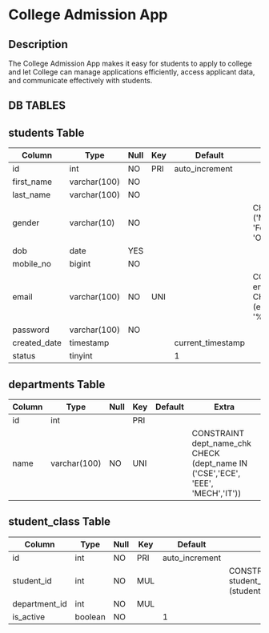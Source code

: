 # College Admission App

## Description

The College Admission App makes it easy for students to apply to college and let College can manage applications efficiently, access applicant data, and communicate effectively with students. 

## DB TABLES

## students Table

| Column           | Type         | Null | Key | Default           | Extra                       |
|------------------|--------------|------|-----|-------------------|-----------------------------|
| id               | int          | NO   | PRI | auto_increment    |                             |
| first_name       | varchar(100) | NO   |     |                   |                             |
| last_name        | varchar(100) | NO   |     |                   |                             |
| gender           | varchar(10)  | NO   |     |                   | CHECK ('Male', 'Female', 'Others') |
| dob              | date         | YES  |     |                   |                             |
| mobile_no        | bigint       | NO   |     |                   |                             |
| email            | varchar(100) | NO   | UNI |                   | CONSTRAINT email_id_chk CHECK (email LIKE '%_@__%.__%')                    |
| password         | varchar(100) | NO   |     |                   |                             |
| created_date     | timestamp    |      |     | current_timestamp |                             |
| status           | tinyint      |      |     | 1                 |                             |


## departments Table

| Column  | Type         | Null | Key  | Default           | Extra          |
|---------|--------------|------|------|-------------------|----------------|
| id      | int          |      | PRI  |    |                |
| name    | varchar(100) | NO   | UNI  |                   |     CONSTRAINT dept_name_chk CHECK (dept_name IN ('CSE','ECE', 'EEE', 'MECH','IT'))       |


## student_class Table

| Column         | Type         | Null | Key | Default      | Extra          |
|----------------|--------------|------|-----|--------------|----------------|
| id             | int          | NO   | PRI |auto_increment|                |
| student_id     | int          | NO   | MUL |              |   CONSTRAINT student_dept_uni UNIQUE (student_id,department_id)             |
| department_id  | int          | NO   | MUL |              |                |
| is_active      | boolean      | NO   |     | 1            |                |

